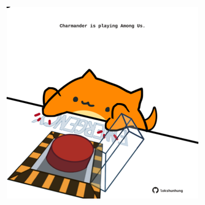 <!-- built at 04/03/2021, 01:31:25 UTC -->
<p align="center">
  <img width="500" height="500" src="./ReadmeImage.svg">
</p>
